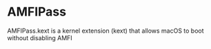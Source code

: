 # AMFIPass

AMFIPass.kext is a kernel extension (kext) that allows macOS to boot without disabling AMFI

